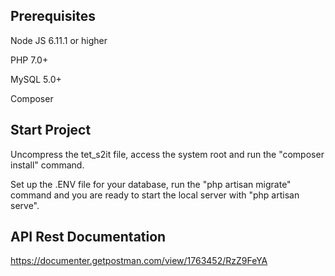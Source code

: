 ## Prerequisites
Node JS 6.11.1 or higher

PHP 7.0+

MySQL 5.0+

Composer

## Start Project
Uncompress the tet_s2it file, access the system root and run the "composer install" command.

Set up the .ENV file for your database, run the "php artisan migrate" command and you are ready to start the local server with "php artisan serve".

## API Rest Documentation
https://documenter.getpostman.com/view/1763452/RzZ9FeYA